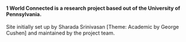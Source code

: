 #### 1 World Connected is a research project based out of the University of Pennsylvania.

Site initially set up by Sharada Srinivasan [Theme: Academic by George Cushen] and maintained by the project team.
